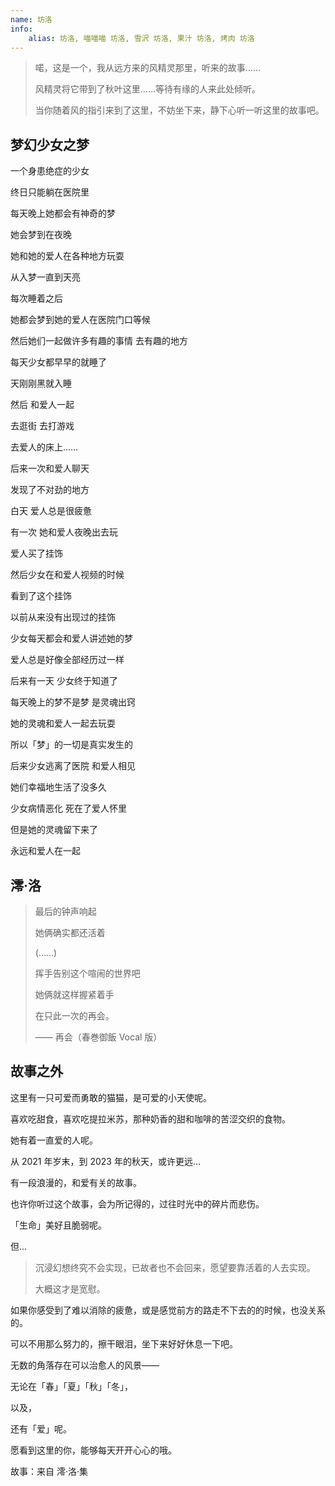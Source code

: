 ```yaml
---
name: 坊洛
info:
    alias: 坊洛, 喵喵喵 坊洛, 雪沢 坊洛, 果汁 坊洛, 烤肉 坊洛
---
```


> 喏，这是一个，我从远方来的风精灵那里，听来的故事……
>
> 风精灵将它带到了秋叶这里……等待有缘的人来此处倾听。
>
> 当你随着风的指引来到了这里，不妨坐下来，静下心听一听这里的故事吧。

## 梦幻少女之梦

一个身患绝症的少女

终日只能躺在医院里

每天晚上她都会有神奇的梦

她会梦到在夜晚

她和她的爱人在各种地方玩耍

从入梦一直到天亮

每次睡着之后

她都会梦到她的爱人在医院门口等候

然后她们一起做许多有趣的事情 去有趣的地方

每天少女都早早的就睡了

天刚刚黑就入睡

然后 和爱人一起

去逛街 去打游戏

去爱人的床上……

后来一次和爱人聊天

发现了不对劲的地方

白天 爱人总是很疲惫

有一次 她和爱人夜晚出去玩

爱人买了挂饰

然后少女在和爱人视频的时候

看到了这个挂饰

以前从来没有出现过的挂饰

少女每天都会和爱人讲述她的梦

爱人总是好像全部经历过一样

后来有一天 少女终于知道了

每天晚上的梦不是梦 是灵魂出窍

她的灵魂和爱人一起去玩耍

所以「梦」的一切是真实发生的

后来少女逃离了医院 和爱人相见

她们幸福地生活了没多久

少女病情恶化 死在了爱人怀里

但是她的灵魂留下来了

永远和爱人在一起

## 澪·洛

> 最后的钟声响起
>
> 她俩确实都还活着
>
> (……)
>
> 挥手告别这个喧闹的世界吧
>
> 她俩就这样握紧着手
>
> 在只此一次的再会。
>
> —— 再会（春巻御飯 Vocal 版）

## 故事之外

这里有一只可爱而勇敢的猫猫，是可爱的小天使呢。

喜欢吃甜食，喜欢吃提拉米苏，那种奶香的甜和咖啡的苦涩交织的食物。

她有着一直爱的人呢。

从 2021 年岁末，到 2023 年的秋天，或许更远...

有一段浪漫的，和爱有关的故事。

也许你听过这个故事，会为所记得的，过往时光中的碎片而悲伤。

「生命」美好且脆弱呢。

但...

> 沉浸幻想终究不会实现，已故者也不会回来，愿望要靠活着的人去实现。
>
> 大概这才是宽慰。

如果你感受到了难以消除的疲惫，或是感觉前方的路走不下去的的时候，也没关系的。

可以不用那么努力的，擦干眼泪，坐下来好好休息一下吧。

无数的角落存在可以治愈人的风景——

无论在「春」「夏」「秋」「冬」，

以及，

还有「爱」呢。

愿看到这里的你，能够每天开开心心的哦。

故事：来自 澪·洛·集
